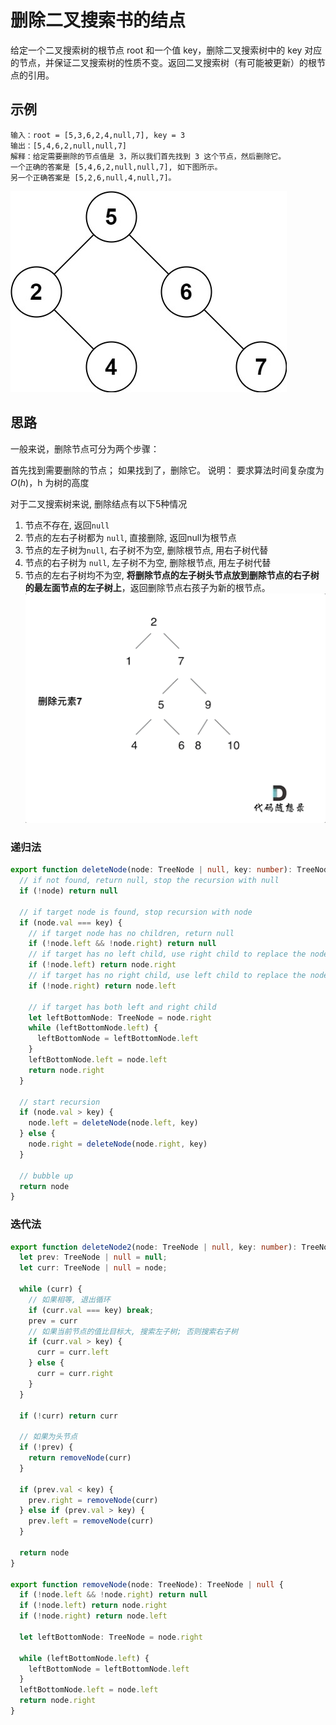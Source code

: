 # 删除二叉搜索书的结点

给定一个二叉搜索树的根节点 root 和一个值 key，删除二叉搜索树中的 key 对应的节点，并保证二叉搜索树的性质不变。返回二叉搜索树（有可能被更新）的根节点的引用。

## 示例 

```
输入：root = [5,3,6,2,4,null,7], key = 3
输出：[5,4,6,2,null,null,7]
解释：给定需要删除的节点值是 3，所以我们首先找到 3 这个节点，然后删除它。
一个正确的答案是 [5,4,6,2,null,null,7], 如下图所示。
另一个正确答案是 [5,2,6,null,4,null,7]。
```
![delete-node](../../static/img/binary-tree/del_node_supp.jpg)

## 思路
一般来说，删除节点可分为两个步骤：

首先找到需要删除的节点； 如果找到了，删除它。 说明： 要求算法时间复杂度为 $O(h)$，h 为树的高度

对于二叉搜索树来说, 删除结点有以下5种情况 
1. 节点不存在, 返回`null`
2. 节点的左右子树都为 `null`, 直接删除, 返回null为根节点 
3. 节点的左子树为`null`, 右子树不为空, 删除根节点, 用右子树代替 
4. 节点的右子树为 `null`, 左子树不为空, 删除根节点, 用左子树代替
5. 节点的左右子树均不为空, **将删除节点的左子树头节点放到删除节点的右子树的最左面节点的左子树上**，返回删除节点右孩子为新的根节点。
    ![delete-bst](../../static/img/binary-tree/delete-bst.gif)

### 递归法
```typescript 
export function deleteNode(node: TreeNode | null, key: number): TreeNode | null {
  // if not found, return null, stop the recursion with null
  if (!node) return null

  // if target node is found, stop recursion with node  
  if (node.val === key) {
    // if target node has no children, return null 
    if (!node.left && !node.right) return null
    // if target has no left child, use right child to replace the node
    if (!node.left) return node.right
    // if target has no right child, use left child to replace the node 
    if (!node.right) return node.left

    // if target has both left and right child 
    let leftBottomNode: TreeNode = node.right
    while (leftBottomNode.left) {
      leftBottomNode = leftBottomNode.left
    }
    leftBottomNode.left = node.left
    return node.right
  }

  // start recursion
  if (node.val > key) {
    node.left = deleteNode(node.left, key)
  } else {
    node.right = deleteNode(node.right, key)
  }

  // bubble up 
  return node
}
```


### 迭代法 

```typescript 
export function deleteNode2(node: TreeNode | null, key: number): TreeNode | null {
  let prev: TreeNode | null = null;
  let curr: TreeNode | null = node;

  while (curr) {
    // 如果相等, 退出循环
    if (curr.val === key) break;
    prev = curr
    // 如果当前节点的值比目标大, 搜索左子树; 否则搜索右子树
    if (curr.val > key) {
      curr = curr.left
    } else {
      curr = curr.right
    }
  }

  if (!curr) return curr

  // 如果为头节点
  if (!prev) {
    return removeNode(curr)
  }

  if (prev.val < key) {
    prev.right = removeNode(curr)
  } else if (prev.val > key) {
    prev.left = removeNode(curr)
  }

  return node
}

export function removeNode(node: TreeNode): TreeNode | null {
  if (!node.left && !node.right) return null
  if (!node.left) return node.right
  if (!node.right) return node.left

  let leftBottomNode: TreeNode = node.right

  while (leftBottomNode.left) {
    leftBottomNode = leftBottomNode.left
  }
  leftBottomNode.left = node.left
  return node.right
}
```
